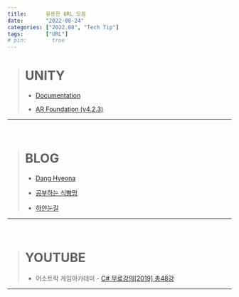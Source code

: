 ```yaml
---
title:      유용한 URL 모음
date:       "2022-08-24"
categories: ["2022.08", "Tech Tip"]
tags:       ["URL"]
# pin:        true
---
```


> # UNITY
> 
> - [Documentation](https://docs.unity3d.com/kr/2021.3/Manual/index.html)
>
> - [AR Foundation (v4.2.3)](https://docs.unity3d.com/Packages/com.unity.xr.arfoundation@4.2/)
> 

---

<br>

> # BLOG
>
> - [Dang Hyeona](https://eona1301.github.io/)
> 
> - [공부하는 식빵맘](https://ansohxxn.github.io/)
>
> - [하얀눈길](https://www.irgroup.org/)
>

---

<br>

> # YOUTUBE
>
> - 어소트락 게임아카데미 - [C# 무료강의[2019] 총48강](https://www.youtube.com/playlist?list=PL4SIC1d_ab-Y-bBKojxhtFWwNpawMM1h5)
>

---

<br>
